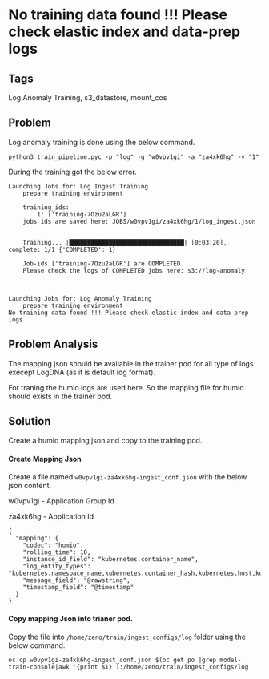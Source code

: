 # No training data found !!! Please check elastic index and data-prep logs


## Tags

Log Anomaly Training, s3_datastore, mount_cos


## Problem

Log anomaly training is done using the below command.

```
python3 train_pipeline.pyc -p "log" -g "w0vpv1gi" -a "za4xk6hg" -v "1"
```

During the training got the below error.


```
Launching Jobs for: Log Ingest Training
	prepare training environment

	training_ids:
		1: ['training-7Ozu2aLGR']
	jobs ids are saved here: JOBS/w0vpv1gi/za4xk6hg/1/log_ingest.json


	Training... |████████████████████████████████| [0:03:20], complete: 1/1 {'COMPLETED': 1}

	Job-ids ['training-7Ozu2aLGR'] are COMPLETED
	Please check the logs of COMPLETED jobs here: s3://log-anomaly



Launching Jobs for: Log Anomaly Training
	prepare training environment
No training data found !!! Please check elastic index and data-prep logs

```

## Problem Analysis

The mapping json should be available in the trainer pod for all type of logs execept LogDNA (as it is default log format).

For traning the humio logs are used here. So the mapping file for humio should exists in the trainer pod.

## Solution

Create a humio mapping json and copy to the training pod.

#### Create Mapping Json

Create a file named `w0vpv1gi-za4xk6hg-ingest_conf.json` with the below json content.

w0vpv1gi - Application Group Id

za4xk6hg - Application Id 


```
{
  "mapping": {
    "codec": "humio",
    "rolling_time": 10,
    "instance_id_field": "kubernetes.container_name",
    "log_entity_types": "kubernetes.namespace_name,kubernetes.container_hash,kubernetes.host,kubernetes.container_name,kubernetes.pod_name",
    "message_field": "@rawstring",
    "timestamp_field": "@timestamp"
  }
}
```

#### Copy mapping Json into trianer pod.

Copy the file into `/home/zeno/train/ingest_configs/log` folder using the below command.

```
oc cp w0vpv1gi-za4xk6hg-ingest_conf.json $(oc get po |grep model-train-console|awk '{print $1}'):/home/zeno/train/ingest_configs/log
```




